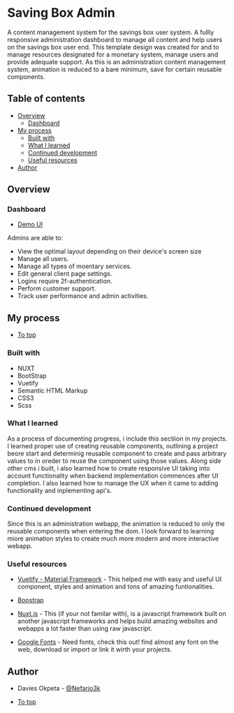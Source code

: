 # Saving Box Admin
A content management system for the savings box user system. A fullly responsive administration dashboard to manage all content and help users on the savings box user end. This template design was created for and to manage resources designated for a monetary system, manage users and provide adequate support. As this is an administration content management system, animation is reduced to a bare minimum, save for certain reusable components.


## Table of contents

- [Overview](#overview)
  - [Dashboard](#dashboard)
- [My process](#my-process)
  - [Built with](#built-with)
  - [What I learned](#what-i-learned)
  - [Continued development](#continued-development)
  - [Useful resources](#useful-resources)
- [Author](#author)

## Overview

### Dashboard

- [Demo UI](https://subtle-lollipop-12ea1f.netlify.app/)

Admins are able to:

- View the optimal layout depending on their device's screen size
- Manage all users.
- Manage all types of moentary services.
- Edit general client page settings.
- Logins require 2f-authentication.
- Perform customer support.
- Track user performance and admin activities.


## My process

- [To top](#overview)
  <br />

### Built with

- NUXT
- BootStrap
- Vuetify
- Semantic HTML Markup
- CSS3
- Scss

### What I learned

As a process of documenting progress, i include this sectiion in my projects. I learned proper use of creating reusable components, outlining a project beore start and determinig reusable component to create and pass arbitrary values to in oreder to reuse the component using those values. Along side other cms i built, i also learned how to create responsive UI taking into account functionality when backend implementation commences after UI completion. I also learned how to manage the UX when it came to adding functionality and inplementing api's.

### Continued development

Since this is an administration webapp, the animation is reduced to only the reusable components when entering the dom. I look forward to learning miore animation styles to create much more modern and more interactive webapp.

### Useful resources

- [Vuetify - Material Framework](https://vuetifyjs.com/en/) - This helped me with easy and useful UI component, styles and animation and tons of amazing funtionalities.

- [Boostrap](https://getbootstrap.com)

- [Nuxt.js](https://nuxtjs.org) - This (if your not familar with), is a javascript framework built on another javascript frameworks and helps build amazing websites and webapps a lot faster than using raw javascript.

- [Google Fonts](https://fonts.google.com) - Need fonts, check this out! find almost any font on the web, download or import or link it wirth your projects.

## Author

- Davies Okpeta - [@Nefario3k](https://nefario3k.github.io/Nefario3k/)

- [To top](#overview)<br />

